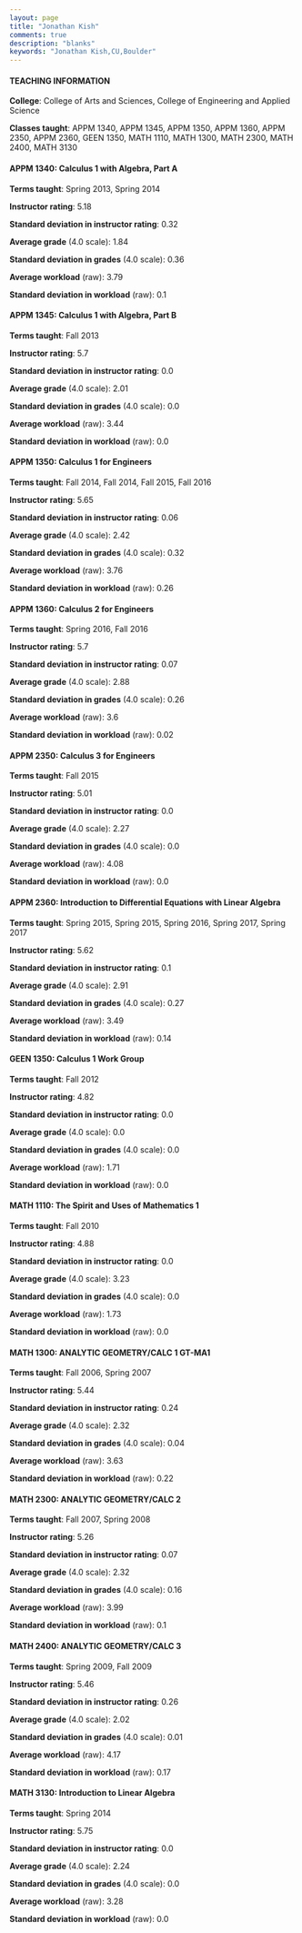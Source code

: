 ```yaml
---
layout: page
title: "Jonathan Kish" 
comments: true
description: "blanks"
keywords: "Jonathan Kish,CU,Boulder"
---
```

<head>
<script src="https://ajax.googleapis.com/ajax/libs/jquery/2.1.3/jquery.min.js"></script>
<script src="https://dl.dropboxusercontent.com/s/pc42nxpaw1ea4o9/highcharts.js?dl=0"></script>
<!-- <script src="../assets/js/highcharts.js"></script> -->
<style type="text/css">@font-face {
	font-family: "Bebas Neue";
	src: url(https://www.filehosting.org/file/details/544349/BebasNeue Regular.otf) format("opentype");
	}
	h1.Bebas { 
		font-family: "Bebas Neue", Verdana, Tahoma;
	}
</style>
</head>
	   
#### TEACHING INFORMATION

**College**: College of Arts and Sciences, College of Engineering and Applied Science

**Classes taught**: APPM 1340, APPM 1345, APPM 1350, APPM 1360, APPM 2350, APPM 2360, GEEN 1350, MATH 1110, MATH 1300, MATH 2300, MATH 2400, MATH 3130

#### APPM 1340: Calculus 1 with Algebra, Part A

**Terms taught**: Spring 2013, Spring 2014

**Instructor rating**: 5.18

**Standard deviation in instructor rating**: 0.32

**Average grade** (4.0 scale): 1.84

**Standard deviation in grades** (4.0 scale): 0.36

**Average workload** (raw): 3.79

**Standard deviation in workload** (raw): 0.1

#### APPM 1345: Calculus 1 with Algebra, Part B

**Terms taught**: Fall 2013

**Instructor rating**: 5.7

**Standard deviation in instructor rating**: 0.0

**Average grade** (4.0 scale): 2.01

**Standard deviation in grades** (4.0 scale): 0.0

**Average workload** (raw): 3.44

**Standard deviation in workload** (raw): 0.0

#### APPM 1350: Calculus 1 for Engineers

**Terms taught**: Fall 2014, Fall 2014, Fall 2015, Fall 2016

**Instructor rating**: 5.65

**Standard deviation in instructor rating**: 0.06

**Average grade** (4.0 scale): 2.42

**Standard deviation in grades** (4.0 scale): 0.32

**Average workload** (raw): 3.76

**Standard deviation in workload** (raw): 0.26

#### APPM 1360: Calculus 2 for Engineers

**Terms taught**: Spring 2016, Fall 2016

**Instructor rating**: 5.7

**Standard deviation in instructor rating**: 0.07

**Average grade** (4.0 scale): 2.88

**Standard deviation in grades** (4.0 scale): 0.26

**Average workload** (raw): 3.6

**Standard deviation in workload** (raw): 0.02

#### APPM 2350: Calculus 3 for Engineers

**Terms taught**: Fall 2015

**Instructor rating**: 5.01

**Standard deviation in instructor rating**: 0.0

**Average grade** (4.0 scale): 2.27

**Standard deviation in grades** (4.0 scale): 0.0

**Average workload** (raw): 4.08

**Standard deviation in workload** (raw): 0.0

#### APPM 2360: Introduction to Differential Equations with Linear Algebra

**Terms taught**: Spring 2015, Spring 2015, Spring 2016, Spring 2017, Spring 2017

**Instructor rating**: 5.62

**Standard deviation in instructor rating**: 0.1

**Average grade** (4.0 scale): 2.91

**Standard deviation in grades** (4.0 scale): 0.27

**Average workload** (raw): 3.49

**Standard deviation in workload** (raw): 0.14

#### GEEN 1350: Calculus 1 Work Group

**Terms taught**: Fall 2012

**Instructor rating**: 4.82

**Standard deviation in instructor rating**: 0.0

**Average grade** (4.0 scale): 0.0

**Standard deviation in grades** (4.0 scale): 0.0

**Average workload** (raw): 1.71

**Standard deviation in workload** (raw): 0.0

#### MATH 1110: The Spirit and Uses of Mathematics 1

**Terms taught**: Fall 2010

**Instructor rating**: 4.88

**Standard deviation in instructor rating**: 0.0

**Average grade** (4.0 scale): 3.23

**Standard deviation in grades** (4.0 scale): 0.0

**Average workload** (raw): 1.73

**Standard deviation in workload** (raw): 0.0

#### MATH 1300: ANALYTIC GEOMETRY/CALC 1 GT-MA1

**Terms taught**: Fall 2006, Spring 2007

**Instructor rating**: 5.44

**Standard deviation in instructor rating**: 0.24

**Average grade** (4.0 scale): 2.32

**Standard deviation in grades** (4.0 scale): 0.04

**Average workload** (raw): 3.63

**Standard deviation in workload** (raw): 0.22

#### MATH 2300: ANALYTIC GEOMETRY/CALC 2

**Terms taught**: Fall 2007, Spring 2008

**Instructor rating**: 5.26

**Standard deviation in instructor rating**: 0.07

**Average grade** (4.0 scale): 2.32

**Standard deviation in grades** (4.0 scale): 0.16

**Average workload** (raw): 3.99

**Standard deviation in workload** (raw): 0.1

#### MATH 2400: ANALYTIC GEOMETRY/CALC 3

**Terms taught**: Spring 2009, Fall 2009

**Instructor rating**: 5.46

**Standard deviation in instructor rating**: 0.26

**Average grade** (4.0 scale): 2.02

**Standard deviation in grades** (4.0 scale): 0.01

**Average workload** (raw): 4.17

**Standard deviation in workload** (raw): 0.17

#### MATH 3130: Introduction to Linear Algebra

**Terms taught**: Spring 2014

**Instructor rating**: 5.75

**Standard deviation in instructor rating**: 0.0

**Average grade** (4.0 scale): 2.24

**Standard deviation in grades** (4.0 scale): 0.0

**Average workload** (raw): 3.28

**Standard deviation in workload** (raw): 0.0

